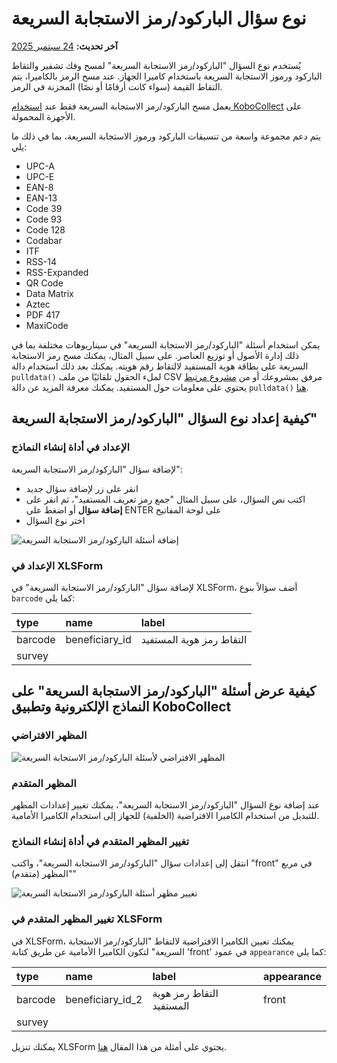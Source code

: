 # نوع سؤال الباركود/رمز الاستجابة السريعة
**آخر تحديث:** <a href="https://github.com/kobotoolbox/docs/blob/c5889af525a55f27747f919a026f9b7103f5c180/source/barcode_qrcode_questions.md" class="reference">24 سبتمبر 2025</a>

يُستخدم نوع السؤال "الباركود/رمز الاستجابة السريعة" لمسح وفك تشفير والتقاط الباركود ورموز الاستجابة السريعة باستخدام كاميرا الجهاز. عند مسح الرمز بالكاميرا، يتم التقاط القيمة (سواء كانت أرقامًا أو نصًا) المخزنة في الرمز.

<p class="note">
  يعمل مسح الباركود/رمز الاستجابة السريعة فقط عند <a href="kobocollect_on_android_latest.html">استخدام KoboCollect</a> على الأجهزة المحمولة.
</p>

يتم دعم مجموعة واسعة من تنسيقات الباركود ورموز الاستجابة السريعة، بما في ذلك ما يلي:

- UPC-A
- UPC-E
- EAN-8
- EAN-13
- Code 39
- Code 93
- Code 128
- Codabar
- ITF
- RSS-14
- RSS-Expanded
- QR Code
- Data Matrix
- Aztec
- PDF 417
- MaxiCode

يمكن استخدام أسئلة "الباركود/رمز الاستجابة السريعة" في سيناريوهات مختلفة بما في ذلك إدارة الأصول أو توزيع العناصر. على سبيل المثال، يمكنك مسح رمز الاستجابة السريعة على بطاقة هوية المستفيد لالتقاط رقم هويته. يمكنك بعد ذلك استخدام دالة `pulldata()` لملء الحقول تلقائيًا من ملف CSV مرفق بمشروعك أو من [مشروع مرتبط](dynamic_data_attachment.md) يحتوي على معلومات حول المستفيد. يمكنك معرفة المزيد عن دالة `pulldata()` [هنا](https://xlsform.org/en/#how-to-pull-data-from-csv).

## كيفية إعداد نوع السؤال "الباركود/رمز الاستجابة السريعة"

### الإعداد في أداة إنشاء النماذج

لإضافة سؤال "الباركود/رمز الاستجابة السريعة":

- انقر على زر <i class="k-icon k-icon-plus"></i> لإضافة سؤال جديد
- اكتب نص السؤال، على سبيل المثال "جمع رمز تعريف المستفيد"، ثم انقر على **إضافة سؤال** أو اضغط على ENTER على لوحة المفاتيح
- اختر نوع السؤال

![إضافة أسئلة الباركود/رمز الاستجابة السريعة](images/barcode_qrcode_questions/adding_barcode_qrcode_questions.gif)

### الإعداد في XLSForm

لإضافة سؤال "الباركود/رمز الاستجابة السريعة" في XLSForm، أضف سؤالاً بنوع `barcode` كما يلي:

| type    | name           | label                           |
| :------ | :------------- | :------------------------------ |
| barcode | beneficiary_id | التقاط رمز هوية المستفيد |
| survey  |

## كيفية عرض أسئلة "الباركود/رمز الاستجابة السريعة" على النماذج الإلكترونية وتطبيق KoboCollect

### المظهر الافتراضي

![المظهر الافتراضي لأسئلة الباركود/رمز الاستجابة السريعة](images/barcode_qrcode_questions/barcode_qrcode_default.png)

### المظهر المتقدم

عند إضافة نوع السؤال "الباركود/رمز الاستجابة السريعة"، يمكنك تغيير إعدادات المظهر للتبديل من استخدام الكاميرا الافتراضية (الخلفية) للجهاز إلى استخدام الكاميرا الأمامية.

### تغيير المظهر المتقدم في أداة إنشاء النماذج

انتقل إلى إعدادات سؤال "الباركود/رمز الاستجابة السريعة"، واكتب "front" في مربع "المظهر (متقدم)"

![تغيير مظهر أسئلة الباركود/رمز الاستجابة السريعة](images/barcode_qrcode_questions/change_appearance_barcode_qrcode_questions.png)

### تغيير المظهر المتقدم في XLSForm

في XLSForm، يمكنك تعيين الكاميرا الافتراضية لالتقاط "الباركود/رمز الاستجابة السريعة" لتكون الكاميرا الأمامية عن طريق كتابة 'front' في عمود `appearance` كما يلي:

| type    | name             | label                           | appearance |
| :------ | :--------------- | :------------------------------ | :--------- |
| barcode | beneficiary_id_2 | التقاط رمز هوية المستفيد | front      |
| survey  |

<p class="note">
  يمكنك تنزيل XLSForm يحتوي على أمثلة من هذا المقال
  <a
    download
    class="reference"
    href="./_static/files/barcode_qrcode_questions/barcode_qrcode_questions.xlsx"
    >هنا</a
  >.
</p>